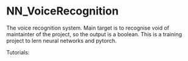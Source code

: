# NN_VoiceRecognition

The voice recognition system. Main target is to recognise void of maintainter of the project, so the output is a boolean. 
This is a training project to lern neural networks and pytorch. 

Tutorials:
